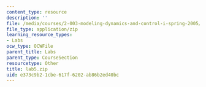 ```yaml
---
content_type: resource
description: ''
file: /media/courses/2-003-modeling-dynamics-and-control-i-spring-2005/e373c9b21cbe617f6202ab86b2ed40bc_lab5.zip
file_type: application/zip
learning_resource_types:
- Labs
ocw_type: OCWFile
parent_title: Labs
parent_type: CourseSection
resourcetype: Other
title: lab5.zip
uid: e373c9b2-1cbe-617f-6202-ab86b2ed40bc
---
```

